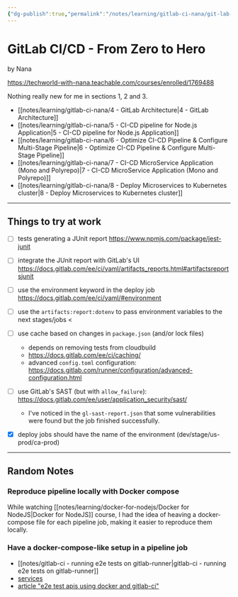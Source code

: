 ```yaml
---
{"dg-publish":true,"permalink":"/notes/learning/gitlab-ci-nana/git-lab-cicd-nana-course/","dgHomeLink":true,"dgPassFrontmatter":false,"dgShowBacklinks":true,"dgShowLocalGraph":false}
---
```


# GitLab CI/CD - From Zero to Hero

by Nana

<https://techworld-with-nana.teachable.com/courses/enrolled/1769488>

Nothing really new for me in sections 1, 2 and 3.

- [[notes/learning/gitlab-ci-nana/4 - GitLab Architecture|4 - GitLab Architecture]]
- [[notes/learning/gitlab-ci-nana/5 - CI-CD pipeline for Node.js Application|5 - CI-CD pipeline for Node.js Application]]
- [[notes/learning/gitlab-ci-nana/6 - Optimize CI-CD Pipeline & Configure Multi-Stage Pipeline|6 - Optimize CI-CD Pipeline & Configure Multi-Stage Pipeline]]
- [[notes/learning/gitlab-ci-nana/7 - CI-CD MicroService Application (Mono and Polyrepo)|7 - CI-CD MicroService Application (Mono and Polyrepo)]]
- [[notes/learning/gitlab-ci-nana/8 - Deploy Microservices to Kubernetes cluster|8 - Deploy Microservices to Kubernetes cluster]]


---

## Things to try at work

- [ ] tests generating a JUnit report <https://www.npmjs.com/package/jest-junit>
- [ ] integrate the JUnit report with GitLab's UI <https://docs.gitlab.com/ee/ci/yaml/artifacts_reports.html#artifactsreportsjunit>
- [ ] use the environment keyword in the deploy job <https://docs.gitlab.com/ee/ci/yaml/#environment>
- [ ] use the `artifacts:report:dotenv` to pass environment variables to the next stages/jobs <
- [ ] use cache based on changes in `package.json` (and/or lock files)
    - depends on removing tests from cloudbuild
    - <https://docs.gitlab.com/ee/ci/caching/>
    - advanced `config.toml` configuration: <https://docs.gitlab.com/runner/configuration/advanced-configuration.html>
- [ ] use GitLab's SAST (but with `allow_failure`): <https://docs.gitlab.com/ee/user/application_security/sast/>
    - I've noticed in the `gl-sast-report.json` that some vulnerabilities were found but the job finished successfully.

- [x] deploy jobs should have the name of the environment (dev/stage/us-prod/ca-prod)

---

## Random Notes

### Reproduce pipeline locally with Docker compose

While watching [[notes/learning/docker-for-nodejs/Docker for NodeJS|Docker for NodeJS]] course, I had the idea of heaving a docker-compose file for each pipeline job, making it easier to reproduce them locally.


### Have a docker-compose-like setup in a pipeline job

- [[notes/gitlab-ci - running e2e tests on gitlab-runner|gitlab-ci - running e2e tests on gitlab-runner]]
- [services](https://docs.gitlab.com/ee/ci/services/)
- [article "e2e test apis using docker and gitlab-ci"](https://medium.com/@datails/e2e-test-apis-using-docker-and-gitlab-ci-ebbd0209c7a9)
